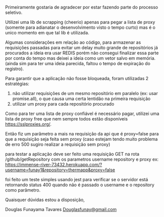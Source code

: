 Primeiramente gostaria de agradecer por estar fazendo parte do processo seletivo.

Utilizei uma lib de scrapping (cheerio) apenas para pegar a lista de proxy (somente para adianatar o desenvolvimento visto o tempo curto) mas é o unico momento em que tal lib é utilizada.

Algumas considerações em relação ao código, para armazenar as requisições passadas para evitar um delay muito grande de repositórios já procurados a ideia era usar REDIS porém não consegui finalizar essa parte por conta do tempo mas deixei a ideia como um vetor salvo em memória. (ainda sim para ter uma ideia parecida, faltou o tempo de expiração do registro).

Para garantir que a aplicação não fosse bloqueada, foram utilizadas 2 estratégias: 
1) não utilizar requisições de um mesmo repositório em paralelo (ex: usar promise.all), o que causa uma certa lentidão na primeira requisição
2) utilizar um proxy para cada repositório procurado 

Como para ter uma lista de proxy confiável é necessário pagar, utilizei uma lista de proxy free que nem sempre todos estão disponíveis https://sslproxies.org/.

Então fiz um parâmetro a mais na requisição da api que é proxy=false para que a requisição seja feita sem proxy (caso estejam tendo muito problema de erro 500 sugiro realizar a requisição sem proxy)

para testar a aplicação deve ser feito uma requisição GET na rota /github/getRepository com os parametros username repository e proxy
ex: https://immense-river-73432.herokuapp.com/?username=funay1&repository=thermapp&proxy=false

foi feito um teste simples usando jest para verificar se o servidor está retornando status 400 quando não é passado o username e o repository como parâmetro.


Quaisquer dúvidas estou a disposição,

Douglas Funayama Tavares
Douglasfunay@gmail.com